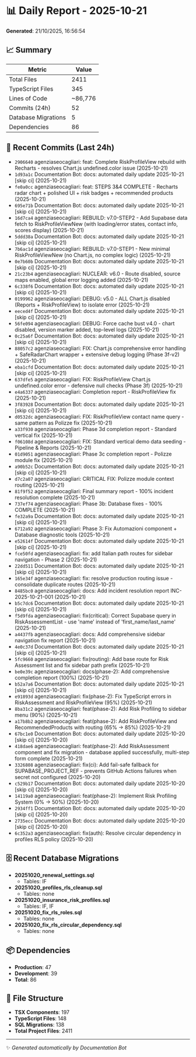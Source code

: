 # 📊 Daily Report - 2025-10-21

**Generated**: 21/10/2025, 16:56:54

## 📈 Summary

| Metric | Value |
|--------|-------|
| Total Files | 2411 |
| TypeScript Files | 345 |
| Lines of Code | ~86,776 |
| Commits (24h) | 52 |
| Database Migrations | 5 |
| Dependencies | 86 |

## 📝 Recent Commits (Last 24h)

- `2906640` agenziaseocagliari: feat: Complete RiskProfileView rebuild with Recharts - resolves Chart.js undefined.color issue (2025-10-21)
- `1d93a1c` Documentation Bot: docs: automated daily update 2025-10-21 [skip ci] (2025-10-21)
- `fe0a0cc` agenziaseocagliari: feat: STEPS 3&4 COMPLETE - Recharts radar chart + polished UI + risk badges + recommended products (2025-10-21)
- `695e71b` Documentation Bot: docs: automated daily update 2025-10-21 [skip ci] (2025-10-21)
- `16d7ca4` agenziaseocagliari: REBUILD: v7.0-STEP2 - Add Supabase data fetch to RiskProfileViewNew (with loading/error states, contact info, scores display) (2025-10-21)
- `5ddd38a` Documentation Bot: docs: automated daily update 2025-10-21 [skip ci] (2025-10-21)
- `7b6ac1d` agenziaseocagliari: REBUILD: v7.0-STEP1 - New minimal RiskProfileViewNew (no Chart.js, no complex logic) (2025-10-21)
- `0e7b60b` Documentation Bot: docs: automated daily update 2025-10-21 [skip ci] (2025-10-21)
- `21c23b4` agenziaseocagliari: NUCLEAR: v6.0 - Route disabled, source maps enabled, global error logging added (2025-10-21)
- `6c338f6` Documentation Bot: docs: automated daily update 2025-10-21 [skip ci] (2025-10-21)
- `0199962` agenziaseocagliari: DEBUG: v5.0 - ALL Chart.js disabled (Reports + RiskProfileView) to isolate error (2025-10-21)
- `eeced4f` Documentation Bot: docs: automated daily update 2025-10-21 [skip ci] (2025-10-21)
- `56fe094` agenziaseocagliari: DEBUG: Force cache bust v4.0 - chart disabled, version marker added, top-level logs (2025-10-21)
- `0c25a6f` Documentation Bot: docs: automated daily update 2025-10-21 [skip ci] (2025-10-21)
- `88057c2` agenziaseocagliari: FIX: Chart.js comprehensive error handling + SafeRadarChart wrapper + extensive debug logging (Phase 3f-v2) (2025-10-21)
- `eba1cfd` Documentation Bot: docs: automated daily update 2025-10-21 [skip ci] (2025-10-21)
- `637dfe5` agenziaseocagliari: FIX: RiskProfileView Chart.js undefined.color error - defensive null checks (Phase 3f) (2025-10-21)
- `e4a6337` agenziaseocagliari: Completion report - RiskProfileView fix (2025-10-21)
- `3f83928` Documentation Bot: docs: automated daily update 2025-10-21 [skip ci] (2025-10-21)
- `d0532dc` agenziaseocagliari: FIX: RiskProfileView contact name query - same pattern as Polizze fix (2025-10-21)
- `a33f930` agenziaseocagliari: Phase 3d completion report - Standard vertical fix (2025-10-21)
- `f06108d` agenziaseocagliari: FIX: Standard vertical demo data seeding - Pipeline & Reports (2025-10-21)
- `01d9051` agenziaseocagliari: Phase 3c completion report - Polizze module fix (2025-10-21)
- `a90b52c` Documentation Bot: docs: automated daily update 2025-10-21 [skip ci] (2025-10-21)
- `d7c2a07` agenziaseocagliari: CRITICAL FIX: Polizze module context routing (2025-10-21)
- `81f9f52` agenziaseocagliari: Final summary report - 100% incident resolution complete (2025-10-21)
- `737ef74` agenziaseocagliari: Phase 3b: Database fixes - 100% COMPLETE (2025-10-21)
- `fe32a9a` Documentation Bot: docs: automated daily update 2025-10-21 [skip ci] (2025-10-21)
- `6712a92` agenziaseocagliari: Phase 3: Fix Automazioni component + Database diagnostic tools (2025-10-21)
- `e52614f` Documentation Bot: docs: automated daily update 2025-10-21 [skip ci] (2025-10-21)
- `fce50fd` agenziaseocagliari: fix: add Italian path routes for sidebar navigation - Phase 2 (2025-10-21)
- `22dd511` Documentation Bot: docs: automated daily update 2025-10-21 [skip ci] (2025-10-21)
- `165e34f` agenziaseocagliari: fix: resolve production routing issue - consolidate duplicate routes (2025-10-21)
- `8485bc0` agenziaseocagliari: docs: Add incident resolution report INC-2025-10-21-001 (2025-10-21)
- `b5c7dc6` Documentation Bot: docs: automated daily update 2025-10-21 [skip ci] (2025-10-21)
- `f5d9fda` agenziaseocagliari: fix(critical): Correct Supabase query in RiskAssessmentList - use 'name' instead of 'first_name/last_name' (2025-10-21)
- `a4437fb` agenziaseocagliari: docs: Add comprehensive sidebar navigation fix report (2025-10-21)
- `4e0c37d` Documentation Bot: docs: automated daily update 2025-10-21 [skip ci] (2025-10-21)
- `5fc9660` agenziaseocagliari: fix(routing): Add base route for Risk Assessment list and fix sidebar path prefix (2025-10-21)
- `be0e39c` agenziaseocagliari: docs(phase-2): Add comprehensive completion report (100%) (2025-10-21)
- `b52a7a6` Documentation Bot: docs: automated daily update 2025-10-21 [skip ci] (2025-10-21)
- `e91893d` agenziaseocagliari: fix(phase-2): Fix TypeScript errors in RiskAssessment and RiskProfileView (95%) (2025-10-21)
- `8ba31c2` agenziaseocagliari: feat(phase-2): Add Risk Profiling to sidebar menu (90%) (2025-10-21)
- `a17b8b2` agenziaseocagliari: feat(phase-2): Add RiskProfileView and RecommendedProducts with routing (65% → 85%) (2025-10-21)
- `67bc1e0` Documentation Bot: docs: automated daily update 2025-10-20 [skip ci] (2025-10-20)
- `418dae6` agenziaseocagliari: feat(phase-2): Add RiskAssessment component and fix migration - database applied successfully, multi-step form complete (2025-10-21)
- `3326808` agenziaseocagliari: fix(ci): Add fail-safe fallback for SUPABASE_PROJECT_REF - prevents GitHub Actions failures when secret not configured (2025-10-20)
- `c529b17` Documentation Bot: docs: automated daily update 2025-10-20 [skip ci] (2025-10-20)
- `14119a0` agenziaseocagliari: feat(phase-2): Implement Risk Profiling System (0% → 50%) (2025-10-20)
- `2934ff1` Documentation Bot: docs: automated daily update 2025-10-20 [skip ci] (2025-10-20)
- `2735ecc` Documentation Bot: docs: automated daily update 2025-10-20 [skip ci] (2025-10-20)
- `6c352a3` agenziaseocagliari: fix(auth): Resolve circular dependency in profiles RLS policy (2025-10-20)

## 🗄️ Recent Database Migrations

- **20251020_renewal_settings.sql**
  - Tables: IF
- **20251020_profiles_rls_cleanup.sql**
  - Tables: none
- **20251020_insurance_risk_profiles.sql**
  - Tables: IF, IF
- **20251020_fix_rls_roles.sql**
  - Tables: none
- **20251020_fix_rls_circular_dependency.sql**
  - Tables: none

## 📦 Dependencies

- **Production**: 47
- **Development**: 39
- **Total**: 86

## 📁 File Structure

- **TSX Components**: 197
- **TypeScript Files**: 148
- **SQL Migrations**: 138
- **Total Project Files**: 2411

---
✨ *Generated automatically by Documentation Bot*
